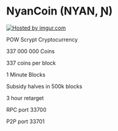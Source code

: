 NyanCoin (NYAN, Ɲ)
===========

<a href="http://imgur.com/Jm2KFOD"><img src="http://i.imgur.com/Jm2KFOD.png" title="Hosted by imgur.com" /></a>


POW Scrypt Cryptocurrency

337 000 000 Coins

337 coins per block

1 Minute Blocks

Subsidy halves in 500k blocks

3 hour retarget 

RPC port 33700

P2P port 33701
